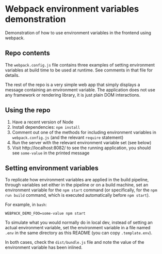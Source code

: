 # Webpack environment variables demonstration

Demonstration of how to use environment variables in the frontend using webpack.

## Repo contents

The `webpack.config.js` file contains three examples of setting environment variables at build time to be used at runtime.  See comments in that file for details.

The rest of the repo is a very simple web app that simply displays a message containing an environment variable.  The application does not use any framework or rendering library, it is just plain DOM interactions.

## Using the repo

1. Have a recent version of Node
2. Install dependencies: `npm install`
3. Comment out one of the methods for including environment variables in `webpack.config.js` (and the relevant `require` statement)
4. Run the server with the relevant environment variable set (see below)
5. Visit http://localhost:8082/ to see the running application, you should see `some-value` in the printed message

## Setting environment variables

To replicate how environment variables are applied in the build pipeline, through variables set either in the pipeline or on a build machine, set an environment variable for the `npm start` command (or specifically, for the `npm run build` command, which is executed automatically before `npm start`).

For example, in `bash`:

```
WEBPACK_DEMO_FOO=some-value npm start
```

To simulate what you would normally do in local dev, instead of setting an actual environment variable, set the environment variable in a file named `.env` in the same directory as this README (you can copy `.template.env`).

In both cases, check the `dist/bundle.js` file and note the value of the environment variable has been inlined.
